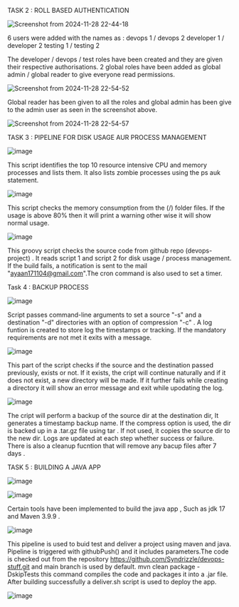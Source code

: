 TASK 2 : ROLL BASED AUTHENTICATION

![Screenshot from 2024-11-28 22-44-18](https://github.com/user-attachments/assets/8b1543d5-6a87-4192-b527-af932da8608a)

6 users were added with the names as :
devops 1 / devops 2
developer 1 / developer 2 
testing 1 / testing 2

The developer / devops / test roles have been created and they are given their respective authorisations. 2 global roles have been added as global admin / global reader to give everyone read permissions.


![Screenshot from 2024-11-28 22-54-52](https://github.com/user-attachments/assets/188d3d89-1872-4137-b783-b127ce60ec07)


Global reader has been given to all the roles and global admin has been give to the admin user as seen in the screenshot above.


![Screenshot from 2024-11-28 22-54-57](https://github.com/user-attachments/assets/1db455fa-7776-4edc-93c8-3729d4224c43)


TASK 3 : PIPELINE FOR DISK USAGE AUR PROCESS MANAGEMENT

![image](https://github.com/user-attachments/assets/a4f177e4-3ad3-4193-83ca-86e62f6a7269)

This script identifies the top 10 resource intensive CPU and memory processes and lists them. It also lists zombie processes using the ps auk statement.

![image](https://github.com/user-attachments/assets/cc9295b6-b573-4c5f-82de-d8344083ace9)

This script checks the memory consumption from the (/) folder files. If the usage is above 80% then it will print a warning other wise it will show normal usage.



![image](https://github.com/user-attachments/assets/a1930af2-22e8-4526-a88c-b5b1ef7b72e9)



This groovy script checks the source code from github repo (devops-project) . It reads script 1 and script 2 for disk usage / process management. If the build fails, a notification is sent to the mail "ayaan171104@gmail.com".The cron command is also used to set a timer.

Task 4 : BACKUP PROCESS 

![image](https://github.com/user-attachments/assets/0ca76d3d-a325-4119-be10-4765d2749c4a)


Script passes command-line arguments to set a source "-s" and a destination "-d" directories with an option of compression "-c" . A log funtion is created to store log the timestamps or tracking. If the mandatory requirements are not met it exits with a message.



![image](https://github.com/user-attachments/assets/7dfcb117-ae15-4636-a197-96cc0b49ee1e)


This part of the script checks if the source and the destination passed previously, exists or not. If it exists, the cript will continue naturally and if it does not exist, a new directory will be made. If it further fails while creating a directory it will show an error message and exit while upodating the log.


![image](https://github.com/user-attachments/assets/491d417a-02a6-443e-80e5-585473e758a5)


The cript will perform a backup of the source dir at the destination dir, It generates a timestamp backup name. If the compress option is used, the dir is backed up in a .tar.gz file using tar . If not used, it copies the source dir to the new dir. Logs are updated at each step whether success or failure. There is also a cleanup fucntion that will remove any bacup files after 7 days .


TASK 5 : BUILDING A JAVA APP

![image](https://github.com/user-attachments/assets/315d8f5a-eb35-43a0-a17d-7c701c8eddae)

![image](https://github.com/user-attachments/assets/9e1480e1-bcbf-4e2b-8754-05219681a36f)

Certain tools have been implemented to build the java app , Such as jdk 17 and Maven 3.9.9 .


![image](https://github.com/user-attachments/assets/0962fda6-b489-4979-9471-67f18608d7f5)

This pipeline is used to buid test and deliver a project using maven and java. Pipeline is triggered with githubPush() and it includes parameters.The code is checked out from the repository https://github.com/Syndrizzle/devops-stuff.git and main branch is used by default.
mvn clean package -DskipTests this command compiles the code and packages it into a .jar file. After building successfully a deliver.sh script is used to deploy the app.

![image](https://github.com/user-attachments/assets/cec7950a-6aa8-4cbe-8c96-27c246b40b7d)



 
